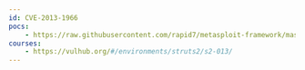 ```yaml
---
id: CVE-2013-1966
pocs:
    - https://raw.githubusercontent.com/rapid7/metasploit-framework/master/modules/exploits/multi/http/struts_include_params.rb
courses:
    - https://vulhub.org/#/environments/struts2/s2-013/
---
```

